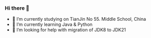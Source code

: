 ### Hi there 👋

<!--
**mogudian/mogudian** is a ✨ _special_ ✨ repository because its `README.md` (this file) appears on your GitHub profile.

Here are some ideas to get you started:

-->
- 🔭 I’m currently studying on TianJin No 55. Middle School, China
- 🌱 I’m currently learning Java & Python
- 🤔 I’m looking for help with migration of JDK8 to JDK21
